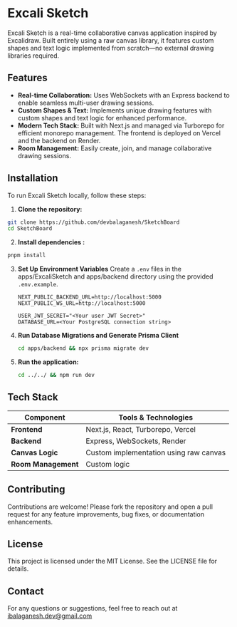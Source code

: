 # Excali Sketch

Excali Sketch is a real-time collaborative canvas application inspired by Excalidraw. Built entirely using a raw canvas library, it features custom shapes and text logic implemented from scratch—no external drawing libraries required.

## Features

- **Real-time Collaboration:** Uses WebSockets with an Express backend to enable seamless multi-user drawing sessions.
- **Custom Shapes & Text:** Implements unique drawing features with custom shapes and text logic for enhanced performance.
- **Modern Tech Stack:** Built with Next.js and managed via Turborepo for efficient monorepo management. The frontend is deployed on Vercel and the backend on Render.
- **Room Management:** Easily create, join, and manage collaborative drawing sessions.

## Installation

To run Excali Sketch locally, follow these steps:

1. **Clone the repository:**

  ```bash
git clone https://github.com/devbalaganesh/SketchBoard
cd SketchBoard
   ```


2. **Install dependencies :**

  ```bash
pnpm install
   ```
3. **Set Up Environment Variables**
   Create a `.env` files in the apps/ExcaliSketch and apps/backend directory using the provided `.env.example`.

   ```
   NEXT_PUBLIC_BACKEND_URL=http://localhost:5000
   NEXT_PUBLIC_WS_URL=http://localhost:5000

   ```
   ```
   USER_JWT_SECRET="<Your user JWT Secret>"
   DATABASE_URL=<Your PostgreSQL connection string>

   ```
4. **Run Database Migrations and Generate Prisma Client**
   ```bash
   cd apps/backend && npx prisma migrate dev
   ```

5. **Run the application:**
   ```bash
   cd ../../ && npm run dev
   ```


## Tech Stack

| Component         | Tools & Technologies                         |
|-------------------|----------------------------------------------|
| **Frontend**      | Next.js, React, Turborepo, Vercel              |
| **Backend**       | Express, WebSockets, Render                    |
| **Canvas Logic**  | Custom implementation using raw canvas    |
| **Room Management** | Custom logic                                   |

## Contributing

Contributions are welcome! Please fork the repository and open a pull request for any feature improvements, bug fixes, or documentation enhancements.

## License

This project is licensed under the MIT License. See the LICENSE file for details.

## Contact

For any questions or suggestions, feel free to reach out at ibalaganesh.dev@gmail.com

